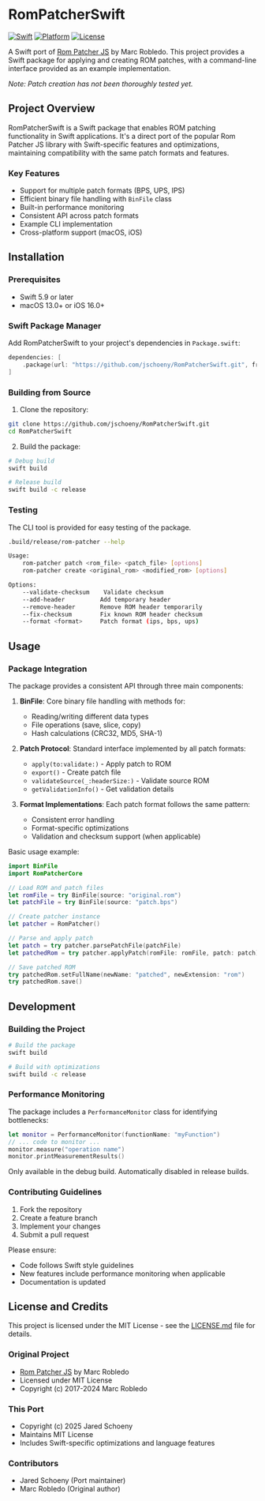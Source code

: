 # RomPatcherSwift

[![Swift](https://img.shields.io/badge/Swift-5.9-orange.svg)](https://swift.org)
[![Platform](https://img.shields.io/badge/Platform-macOS%20%7C%20iOS-lightgrey.svg)](https://swift.org)
[![License](https://img.shields.io/badge/License-MIT-blue.svg)](LICENSE.md)

A Swift port of [Rom Patcher JS](https://github.com/marcrobledo/RomPatcher.js) by Marc Robledo. This project provides a Swift package for applying and creating ROM patches, with a command-line interface provided as an example implementation.

*Note: Patch creation has not been thoroughly tested yet.*

## Project Overview

RomPatcherSwift is a Swift package that enables ROM patching functionality in Swift applications. It's a direct port of the popular Rom Patcher JS library with Swift-specific features and optimizations, maintaining compatibility with the same patch formats and features.

### Key Features
- Support for multiple patch formats (BPS, UPS, IPS)
- Efficient binary file handling with `BinFile` class
- Built-in performance monitoring
- Consistent API across patch formats
- Example CLI implementation
- Cross-platform support (macOS, iOS)

## Installation

### Prerequisites
- Swift 5.9 or later
- macOS 13.0+ or iOS 16.0+

### Swift Package Manager
Add RomPatcherSwift to your project's dependencies in `Package.swift`:

```swift
dependencies: [
    .package(url: "https://github.com/jschoeny/RomPatcherSwift.git", from: "1.0.0")
]
```

### Building from Source
1. Clone the repository:
```bash
git clone https://github.com/jschoeny/RomPatcherSwift.git
cd RomPatcherSwift
```

2. Build the package:
```bash
# Debug build
swift build

# Release build
swift build -c release
```

### Testing
The CLI tool is provided for easy testing of the package.

```bash
.build/release/rom-patcher --help

Usage:
    rom-patcher patch <rom_file> <patch_file> [options]
    rom-patcher create <original_rom> <modified_rom> [options]

Options:
    --validate-checksum    Validate checksum
    --add-header          Add temporary header
    --remove-header       Remove ROM header temporarily
    --fix-checksum        Fix known ROM header checksum
    --format <format>     Patch format (ips, bps, ups)
```

## Usage

### Package Integration
The package provides a consistent API through three main components:

1. **BinFile**: Core binary file handling with methods for:
   - Reading/writing different data types
   - File operations (save, slice, copy)
   - Hash calculations (CRC32, MD5, SHA-1)

2. **Patch Protocol**: Standard interface implemented by all patch formats:
   - `apply(to:validate:)` - Apply patch to ROM
   - `export()` - Create patch file
   - `validateSource(_:headerSize:)` - Validate source ROM
   - `getValidationInfo()` - Get validation details

3. **Format Implementations**: Each patch format follows the same pattern:
   - Consistent error handling
   - Format-specific optimizations
   - Validation and checksum support (when applicable)

Basic usage example:
```swift
import BinFile
import RomPatcherCore

// Load ROM and patch files
let romFile = try BinFile(source: "original.rom")
let patchFile = try BinFile(source: "patch.bps")

// Create patcher instance
let patcher = RomPatcher()

// Parse and apply patch
let patch = try patcher.parsePatchFile(patchFile)
let patchedRom = try patcher.applyPatch(romFile: romFile, patch: patch)

// Save patched ROM
try patchedRom.setFullName(newName: "patched", newExtension: "rom")
try patchedRom.save()
```

## Development

### Building the Project
```bash
# Build the package
swift build

# Build with optimizations
swift build -c release
```

### Performance Monitoring
The package includes a `PerformanceMonitor` class for identifying bottlenecks:
```swift
let monitor = PerformanceMonitor(functionName: "myFunction")
// ... code to monitor ...
monitor.measure("operation name")
monitor.printMeasurementResults()
```
Only available in the debug build. Automatically disabled in release builds.

### Contributing Guidelines
1. Fork the repository
2. Create a feature branch
3. Implement your changes
4. Submit a pull request

Please ensure:
- Code follows Swift style guidelines
- New features include performance monitoring when applicable
- Documentation is updated

## License and Credits

This project is licensed under the MIT License - see the [LICENSE.md](LICENSE.md) file for details.

### Original Project
- [Rom Patcher JS](https://github.com/marcrobledo/RomPatcher.js) by Marc Robledo
- Licensed under MIT License
- Copyright (c) 2017-2024 Marc Robledo

### This Port
- Copyright (c) 2025 Jared Schoeny
- Maintains MIT License
- Includes Swift-specific optimizations and language features

### Contributors
- Jared Schoeny (Port maintainer)
- Marc Robledo (Original author)
